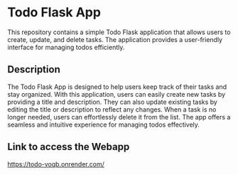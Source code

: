 # Todo Flask App

This repository contains a simple Todo Flask application that allows users to create, update, and delete tasks. The application provides a user-friendly interface for managing todos efficiently.

## Description

The Todo Flask App is designed to help users keep track of their tasks and stay organized. With this application, users can easily create new tasks by providing a title and description. They can also update existing tasks by editing the title or description to reflect any changes. When a task is no longer needed, users can effortlessly delete it from the list. The app offers a seamless and intuitive experience for managing todos effectively.

## Link to access the Webapp 

https://todo-voqb.onrender.com/

